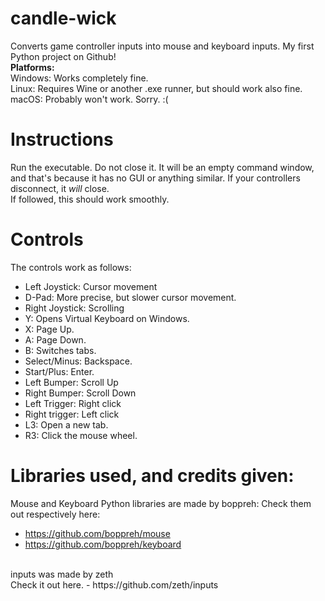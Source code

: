 # candle-wick
Converts game controller inputs into mouse and keyboard inputs. My first Python project on Github!
<br>
**Platforms:**
<br>
Windows: Works completely fine.
<br>
Linux: Requires Wine or another .exe runner, but should work also fine.
<br>
macOS: Probably won't work. Sorry. :(
# Instructions
Run the executable. Do not close it. It will be an empty command window, and that's because it has no GUI or anything similar. If your controllers disconnect, it _will_ close.
<br>
If followed, this should work smoothly.
# Controls
The controls work as follows:
<br>
- Left Joystick: Cursor movement
- D-Pad: More precise, but slower cursor movement.
- Right Joystick: Scrolling
- Y: Opens Virtual Keyboard on Windows.
- X: Page Up.
- A: Page Down.
- B: Switches tabs.
- Select/Minus: Backspace.
- Start/Plus: Enter.
- Left Bumper: Scroll Up
- Right Bumper: Scroll Down
- Left Trigger: Right click
- Right trigger: Left click
- L3: Open a new tab.
- R3: Click the mouse wheel.
# Libraries used, and credits given:
Mouse and Keyboard Python libraries are made by boppreh:
Check them out respectively here:
- https://github.com/boppreh/mouse
- https://github.com/boppreh/keyboard
<br>
inputs was made by zeth
<br>
Check it out here.
- https://github.com/zeth/inputs
